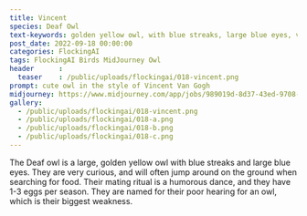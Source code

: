 ```yaml
---
title: Vincent
species: Deaf Owl
text-keywords: golden yellow owl, with blue streaks, large blue eyes, very curious, oddly jumps around on the ground when searching for food, humorous dancing mating ritual, has 1-3 eggs per season, very poor hearing for an owl
post_date: 2022-09-18 00:00:00
categories: FlockingAI
tags: FlockingAI Birds MidJourney Owl
header      :
  teaser    : /public/uploads/flockingai/018-vincent.png
prompt: cute owl in the style of Vincent Van Gogh
midjourney: https://www.midjourney.com/app/jobs/989019d-8d37-43ed-9708-f91f2025bf01
gallery: 
  - /public/uploads/flockingai/018-vincent.png
  - /public/uploads/flockingai/018-a.png
  - /public/uploads/flockingai/018-b.png
  - /public/uploads/flockingai/018-c.png
---
```


The Deaf owl is a large, golden yellow owl with blue streaks and large blue eyes. They are very curious, and will often jump around on the ground when searching for food. Their mating ritual is a humorous dance, and they have 1-3 eggs per season. They are named for their poor hearing for an owl, which is their biggest weakness.
